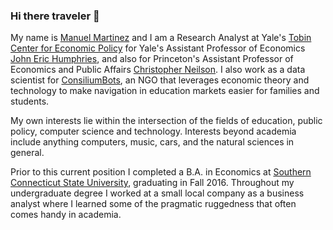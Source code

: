### Hi there traveler 👋

My name is [Manuel Martinez](https://manmartgarc.github.io) and I am a Research Analyst at Yale's [Tobin Center for Economic Policy](https://economics.yale.edu/tobin-center) for Yale's Assistant Professor of Economics [John Eric Humphries](https://johnerichumphries.com/), and also for Princeton's Assistant Professor of Economics and Public Affairs [Christopher Neilson](https://christopherneilson.github.io). I also work as a data scientist for [ConsiliumBots](https://www.consiliumbots.com), an NGO that leverages economic theory and technology to make navigation in education markets easier for families and students.

My own interests lie within the intersection of the fields of education, public policy, computer science and technology. Interests beyond academia include anything computers, music, cars, and the natural sciences in general.

Prior to this current position I completed a B.A. in Economics at [Southern Connecticut State University](http://southernct.edu/), graduating in Fall 2016. Throughout my undergraduate degree I worked at a small local company as a business analyst where I learned some of the pragmatic ruggedness that often comes handy in academia.
